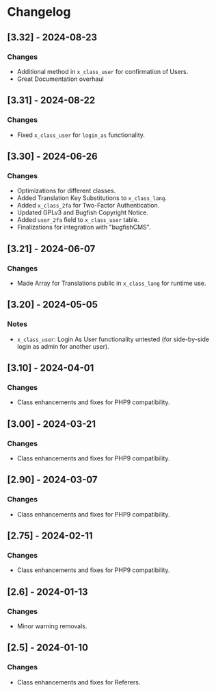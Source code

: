 # Changelog

## [3.32] - 2024-08-23
### Changes
- Additional method in `x_class_user` for confirmation of Users.
- Great Documentation overhaul

## [3.31] - 2024-08-22
### Changes
- Fixed `x_class_user` for `login_as` functionality.

## [3.30] - 2024-06-26
### Changes
- Optimizations for different classes.
- Added Translation Key Substitutions to `x_class_lang`.
- Added `x_class_2fa` for Two-Factor Authentication.
- Updated GPLv3 and Bugfish Copyright Notice.
- Added `user_2fa` field to `x_class_user` table.
- Finalizations for integration with "bugfishCMS".

## [3.21] - 2024-06-07
### Changes
- Made Array for Translations public in `x_class_lang` for runtime use.

## [3.20] - 2024-05-05
### Notes
- `x_class_user`: Login As User functionality untested (for side-by-side login as admin for another user).

## [3.10] - 2024-04-01
### Changes
- Class enhancements and fixes for PHP9 compatibility.

## [3.00] - 2024-03-21
### Changes
- Class enhancements and fixes for PHP9 compatibility.

## [2.90] - 2024-03-07
### Changes
- Class enhancements and fixes for PHP9 compatibility.

## [2.75] - 2024-02-11
### Changes
- Class enhancements and fixes for PHP9 compatibility.

## [2.6] - 2024-01-13
### Changes
- Minor warning removals.

## [2.5] - 2024-01-10
### Changes
- Class enhancements and fixes for Referers.
